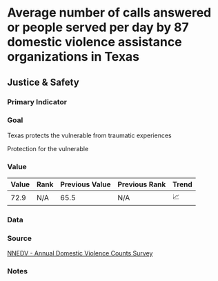 # Average number of calls answered or people served per day by 87 domestic violence assistance organizations in Texas

## Justice & Safety

### Primary Indicator

### **Goal**

Texas protects the vulnerable from traumatic experiences

Protection for the vulnerable


### Value

|  Value      | Rank        | Previous Value | Previous Rank | Trend | 
| ----------- | ----------- | ----------- | ----------- | -----------|
| 72.9        | N/A         |    65.5     | N/A         |   📈       | 


### Data



### Source

[NNEDV - Annual Domestic Violence Counts Survey](https://nnedv.org/content/domestic-violence-counts-15th-annual/)

### Notes